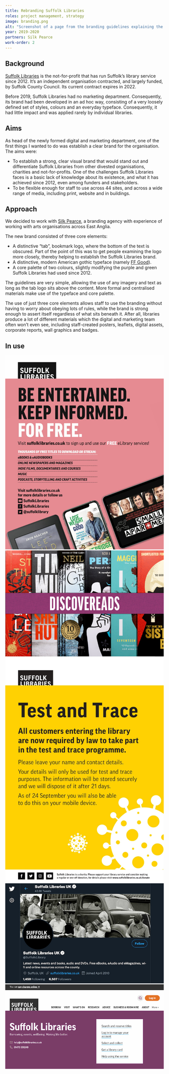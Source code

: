 ```yaml
---
title: Rebranding Suffolk Libraries
roles: project management, strategy
image: branding.png
alt: "Screenshot of a page from the branding guidelines explaining the logo."
year: 2019-2020
partners: Silk Pearce
work-order: 2
---
```


## Background

[Suffolk Libraries](https://www.suffolklibraries.co.uk/) is the not-for-profit that has run Suffolk’s library service since 2012. It’s an independent organisation contracted, and largely funded, by Suffolk County Council. Its current contract expires in 2022.

Before 2019, Suffolk Libraries had no marketing department. Consequently, its brand had been developed in an ad hoc way, consisting of a very loosely defined set of styles, colours and an everyday typeface. Consequently, it had little impact and was applied rarely by individual libraries.

## Aims

As head of the newly formed digital and marketing department, one of the first things I wanted to do was establish a clear brand for the organisation. The aims were:

- To establish a strong, clear visual brand that would stand out and differentiate Suffolk Libraries from other divested organisations, charities and not-for-profits. One of the challenges Suffolk Libraries faces is a basic lack of knowledge about its existence, and what it has achieved since 2012, even among funders and stakeholders.
- To be flexible enough for staff to use across 44 sites, and across a wide range of media, including print, website and in buildings.

## Approach

We decided to work with [Silk Pearce](https://www.silkpearce.com/), a branding agency with experience of working with arts organisations across East Anglia.

The new brand consisted of three core elements:

- A distinctive “tab”, bookmark logo, where the bottom of the text is obscured. Part of the point of this was to get people examining the logo more closely, thereby helping to establish the Suffolk Libraries brand.
- A distinctive, modern American gothic typeface (namely [FF Good](https://www.fontshop.com/families/ff-good)).
- A core palette of two colours, slightly modifying the purple and green Suffolk Libraries had used since 2012.

The guidelines are very simple, allowing the use of any imagery and text as long as the tab logo sits above the content. More formal and centralised materials make use of the typeface and core palette.

The use of just three core elements allows staff to use the branding without having to worry about obeying lots of rules, while the brand is strong enough to assert itself regardless of what sits beneath it. After all, libraries produce a lot of different materials which the digital and marketing team often won’t even see, including staff-created posters, leaflets, digital assets, corporate reports, wall graphics and badges.

## In use

<img class="db pa0 mv3 center" alt="A Suffolk Libraries advert for its elibrary services." src="/images/branding-advert.jpg">

<img class="db pa0 mv3 center" alt="The Discovereads promotion." src="/images/sl-discovereads.jpg">

<img class="db pa0 mv3 center" alt="A test and trace poster." src="/images/test-and-trace.jpg">

<img class="db pa0 mv3 center" alt="The Suffolk Libraries Twitter page." src="/images/sl-twitter.jpg">

<img class="db pa0 mv3 center" alt="The Suffolk Libraries website." src="/images/sl-website.jpg">
